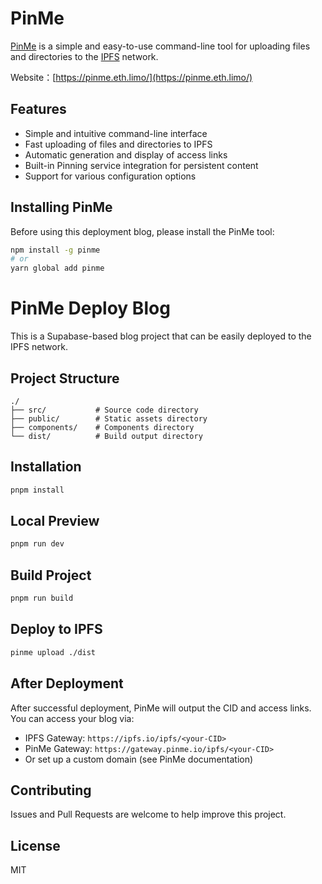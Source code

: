 # PinMe

[PinMe](https://pinme.eth.limo/) is a simple and easy-to-use command-line tool for uploading files and directories to the [IPFS](https://ipfs.tech/) network.

Website：[https://pinme.eth.limo/](https://pinme.eth.limo/)

## Features

- Simple and intuitive command-line interface
- Fast uploading of files and directories to IPFS
- Automatic generation and display of access links
- Built-in Pinning service integration for persistent content
- Support for various configuration options

## Installing PinMe

Before using this deployment blog, please install the PinMe tool:

```bash
npm install -g pinme
# or
yarn global add pinme
```

# PinMe Deploy Blog

This is a Supabase-based blog project that can be easily deployed to the IPFS network.

## Project Structure

```
./
├── src/           # Source code directory
├── public/        # Static assets directory
├── components/    # Components directory
└── dist/          # Build output directory
```

## Installation
```bash
pnpm install
```

## Local Preview
```bash
pnpm run dev
```

## Build Project
```bash
pnpm run build
``` 

## Deploy to IPFS
```bash
pinme upload ./dist
```

## After Deployment

After successful deployment, PinMe will output the CID and access links. You can access your blog via:

- IPFS Gateway: `https://ipfs.io/ipfs/<your-CID>`
- PinMe Gateway: `https://gateway.pinme.io/ipfs/<your-CID>`
- Or set up a custom domain (see PinMe documentation)

## Contributing

Issues and Pull Requests are welcome to help improve this project.

## License

MIT
